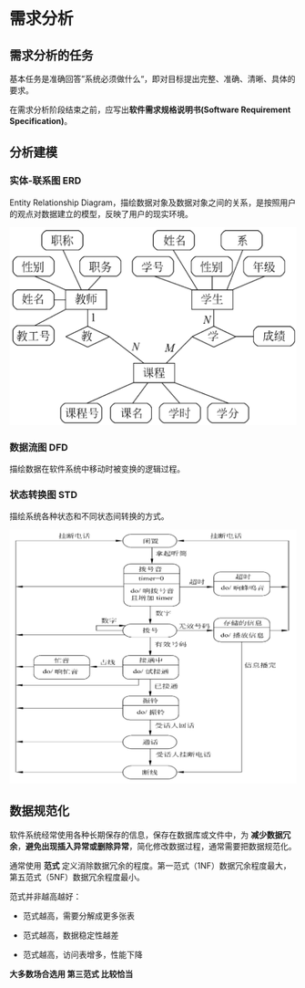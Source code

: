 # 需求分析

## 需求分析的任务

基本任务是准确回答”系统必须做什么“，即对目标提出完整、准确、清晰、具体的要求。

在需求分析阶段结束之前，应写出**软件需求规格说明书(Software Requirement Specification)**。

## 分析建模

### 实体-联系图 ERD

Entity Relationship Diagram，描绘数据对象及数据对象之间的关系，是按照用户的观点对数据建立的模型，反映了用户的现实环境。

![ERD](./pic/ERD.png)

### 数据流图 DFD

描绘数据在软件系统中移动时被变换的逻辑过程。

### 状态转换图 STD

描绘系统各种状态和不同状态间转换的方式。

![ERD](./pic/STD.png)

## 数据规范化

软件系统经常使用各种长期保存的信息，保存在数据库或文件中，为 **减少数据冗余**，**避免出现插入异常或删除异常**，简化修改数据过程，通常需要把数据规范化。

通常使用 **范式** 定义消除数据冗余的程度。第一范式（1NF）数据冗余程度最大，第五范式（5NF）数据冗余程度最小。

范式并非越高越好：

* 范式越高，需要分解成更多张表

* 范式越高，数据稳定性越差

* 范式越高，访问表增多，性能下降

**大多数场合选用 第三范式 比较恰当**
